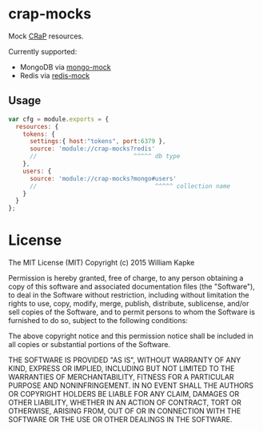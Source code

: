 crap-mocks
==========

Mock [CRaP](https://github.com/Tinder/crap) resources.

Currently supported:
- MongoDB via [mongo-mock](https://github.com/williamkapke/mongo-mock)
- Redis   via [redis-mock](https://github.com/yeahoffline/redis-mock)


## Usage
```javascript
var cfg = module.exports = {
  resources: {
    tokens: {
      settings:{ host:"tokens", port:6379 },
      source: 'module://crap-mocks?redis'
      //                           ^^^^^ db type
    },
    users: {
      source: 'module://crap-mocks?mongo#users'
      //                                 ^^^^^ collection name
    }
  }
};
```



License
=======
The MIT License (MIT)
Copyright (c) 2015 William Kapke

Permission is hereby granted, free of charge, to any person obtaining a copy of
this software and associated documentation files (the "Software"), to deal in
the Software without restriction, including without limitation the rights to
use, copy, modify, merge, publish, distribute, sublicense, and/or sell copies of
the Software, and to permit persons to whom the Software is furnished to do so,
subject to the following conditions:

The above copyright notice and this permission notice shall be included in all
copies or substantial portions of the Software.

THE SOFTWARE IS PROVIDED "AS IS", WITHOUT WARRANTY OF ANY KIND, EXPRESS OR
IMPLIED, INCLUDING BUT NOT LIMITED TO THE WARRANTIES OF MERCHANTABILITY,
FITNESS FOR A PARTICULAR PURPOSE AND NONINFRINGEMENT. IN NO EVENT SHALL THE
AUTHORS OR COPYRIGHT HOLDERS BE LIABLE FOR ANY CLAIM, DAMAGES OR OTHER
LIABILITY, WHETHER IN AN ACTION OF CONTRACT, TORT OR OTHERWISE, ARISING FROM,
OUT OF OR IN CONNECTION WITH THE SOFTWARE OR THE USE OR OTHER DEALINGS IN THE
SOFTWARE.
